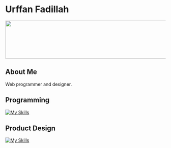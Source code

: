 # Urffan Fadillah

<a href="https://github.com/devxb/gitanimals">
  <img
    src="https://render.gitanimals.org/lines/urffanfadillah"
    width="600"
    height="120"
  />
</a>
  
## About Me
Web programmer and designer.

## Programming
[![My Skills](https://skillicons.dev/icons?i=js,nodejs,typescript,vite,vitest,python)](https://skillicons.dev)

## Product Design
[![My Skills](https://skillicons.dev/icons?i=figma)](https://skillicons.dev)

